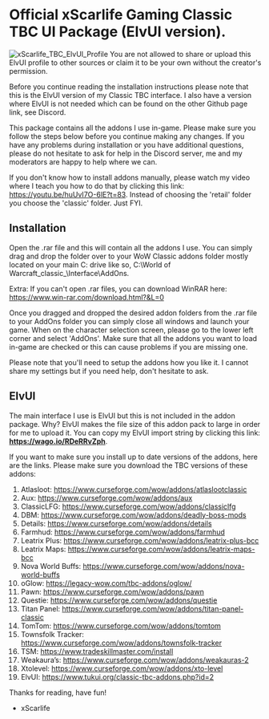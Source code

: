 # Official xScarlife Gaming Classic TBC UI Package (ElvUI version).

![xScarlife_TBC_ElvUI_Profile](https://user-images.githubusercontent.com/24465574/180670369-ae41d9e6-d44c-4c8f-86df-7ce026348152.png)
You are not allowed to share or upload this ElvUI profile to other sources or claim it to be your own without the creator's permission.

Before you continue reading the installation instructions please note that this is the ElvUI version of my Classic TBC interface. I also have a version where ElvUI is not needed which can be found on the other Github page link, see Discord.

This package contains all the addons I use in-game. Please make sure you follow the steps below before you continue making any changes. If you have any problems during installation or you have additional questions, please do not hesitate to ask for help in the Discord server, me and my moderators are happy to help where we can.

If you don't know how to install addons manually, please watch my video where I teach you how to do that by clicking this link: https://youtu.be/huUvI7O-6lE?t=83. Instead of choosing the 'retail' folder you choose the 'classic' folder. Just FYI.

## Installation

Open the .rar file and this will contain all the addons I use. You can simply drag and drop the folder over to your WoW Classic addons folder mostly located on your main C: drive like so, C:\World of Warcraft\_classic_\Interface\AddOns.

Extra: If you can't open .rar files, you can download WinRAR here: https://www.win-rar.com/download.html?&L=0

Once you dragged and dropped the desired addon folders from the .rar file to your AddOns folder you can simply close all windows and launch your game. When on the character selection screen, please go to the lower left corner and select 'AddOns'. Make sure that all the addons you want to load in-game are checked or this can cause problems if you are missing one.

Please note that you'll need to setup the addons how you like it. I cannot share my settings but if you need help, don't hesitate to ask.

## ElvUI
The main interface I use is ElvUI but this is not included in the addon package. Why? ElvUI makes the file size of this addon pack to large in order for me to upload it. You can copy my ElvUI import string by clicking this link: **https://wago.io/RDeRRvZph**.

If you want to make sure you install up to date versions of the addons, here are the links. Please make sure you download the TBC versions of these addons:
1)	Atlasloot: https://www.curseforge.com/wow/addons/atlaslootclassic
2)	Aux: https://www.curseforge.com/wow/addons/aux
3)	ClassicLFG: https://www.curseforge.com/wow/addons/classiclfg
4)	DBM: https://www.curseforge.com/wow/addons/deadly-boss-mods
5)	Details: https://www.curseforge.com/wow/addons/details
6)	Farmhud: https://www.curseforge.com/wow/addons/farmhud
7)	Leatrix Plus: https://www.curseforge.com/wow/addons/leatrix-plus-bcc
8)	Leatrix Maps: https://www.curseforge.com/wow/addons/leatrix-maps-bcc
9)	Nova World Buffs: https://www.curseforge.com/wow/addons/nova-world-buffs
10)	oGlow: https://legacy-wow.com/tbc-addons/oglow/
11)	Pawn: https://www.curseforge.com/wow/addons/pawn
12)	Questie: https://www.curseforge.com/wow/addons/questie
13)	Titan Panel: https://www.curseforge.com/wow/addons/titan-panel-classic
14)	TomTom: https://www.curseforge.com/wow/addons/tomtom
15)	Townsfolk Tracker: https://www.curseforge.com/wow/addons/townsfolk-tracker
16)	TSM: https://www.tradeskillmaster.com/install
17)	Weakaura’s: https://www.curseforge.com/wow/addons/weakauras-2
18)	Xtolevel: https://www.curseforge.com/wow/addons/xto-level
19)	ElvUI: https://www.tukui.org/classic-tbc-addons.php?id=2

Thanks for reading, have fun!

- xScarlife
